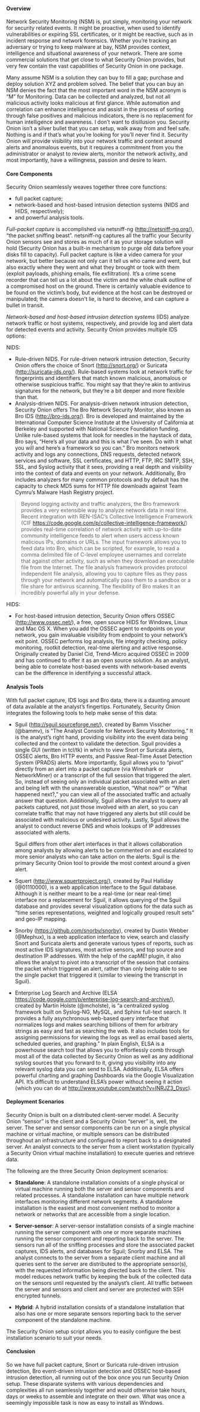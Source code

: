#### Overview ####

Network Security Monitoring (NSM) is, put simply, monitoring your network for security related events. It might be proactive, when used to identify vulnerabilities or expiring SSL certificates, or it might be reactive, such as in incident response and network forensics. Whether you’re tracking an adversary or trying to keep malware at bay, NSM provides context, intelligence and situational awareness of your network. There are some commercial solutions that get close to what Security Onion provides, but very few contain the vast capabilities of Security Onion in one package.

Many assume NSM is a solution they can buy to fill a gap; purchase and deploy solution XYZ and problem solved. The belief that you can buy an NSM denies the fact that the most important word in the NSM acronym is “M” for Monitoring. Data can be collected and analyzed, but not all malicious activity looks malicious at first glance. While automation and correlation can enhance intelligence and assist in the process of sorting through false positives and malicious indicators, there is no replacement for human intelligence and awareness. I don’t want to disillusion you. Security Onion isn’t a silver bullet that you can setup, walk away from and feel safe. Nothing is and if that’s what you’re looking for you’ll never find it. Security Onion will provide visibility into your network traffic and context around alerts and anomalous events, but it requires a commitment from you the administrator or analyst to review alerts, monitor the network activity, and most importantly, have a willingness, passion and desire to learn.


#### Core Components ####

Security Onion seamlessly weaves together three core functions: 
* full packet capture;
* network-based and host-based intrusion detection systems (NIDS and HIDS, respectively);
* and powerful analysis tools.

_Full-packet capture_ is accomplished via netsniff-ng (http://netsniff-ng.org/), “the packet sniffing beast”.  netsniff-ng captures all the traffic your Security Onion sensors see and stores as much of it as your storage solution will hold (Security Onion has a built-in mechanism to purge old data before your disks fill to capacity). Full packet capture is like a video camera for your network, but better because not only can it tell us who came and went, but also exactly where they went and what they brought or took with them (exploit payloads, phishing emails, file exfiltration). It’s a crime scene recorder that can tell us a lot about the victim and the white chalk outline of a compromised host on the ground. There is certainly valuable evidence to be found on the victim’s body, but evidence at the host can be destroyed or manipulated; the camera doesn't lie, is hard to deceive, and can capture a bullet in transit.

_Network-based and host-based intrusion detection systems_ (IDS) analyze network traffic or host systems, respectively, and provide log and alert data for detected events and activity. Security Onion provides multiple IDS options:

NIDS:
  * Rule-driven NIDS. For rule-driven network intrusion detection, Security Onion offers the choice of Snort (http://snort.org/) or Suricata (http://suricata-ids.org/). Rule-based systems look at network traffic for fingerprints and identifiers that match known malicious, anomalous or otherwise suspicious traffic. You might say that they’re akin to antivirus signatures for the network, but they’re a bit deeper and more flexible than that.
  * Analysis-driven NIDS.  For analysis-driven network intrusion detection, Security Onion offers The Bro Network Security Monitor, also known as Bro IDS (http://bro-ids.org/). Bro is developed and maintained by the International Computer Science Institute at the University of California at Berkeley and supported with National Science Foundation funding. Unlike rule-based systems that look for needles in the haystack of data, Bro says, “Here’s all your data and this is what I’ve seen. Do with it what you will and here’s a framework so you can.” Bro monitors network activity and logs any connections, DNS requests, detected network services and software, SSL certificates, and HTTP, FTP, IRC SMTP, SSH, SSL, and Syslog activity that it sees, providing a real depth and visibility into the context of data and events on your network. Additionally, Bro includes analyzers for many common protocols and by default has the capacity to check MD5 sums for HTTP file downloads against Team Cymru’s Malware Hash Registry project.
> Beyond logging activity and traffic analyzers, the Bro framework provides a very extensible way to analyze network data in real time. Recent integration with REN-ISAC’s Collective Intelligence Framework (CIF https://code.google.com/p/collective-intelligence-framework/) provides real-time correlation of network activity with up-to-date community intelligence feeds to alert when users access known malicious IPs, domains or URLs. The input framework allows you to feed data into Bro, which can be scripted, for example, to read a comma delimited file of C-level employee usernames and correlate that against other activity, such as when they download an executable file from the Internet. The file analysis framework provides protocol independent file analysis, allowing you to capture files as they pass through your network and automatically pass them to a sandbox or a file share for antivirus scanning. The flexibility of Bro makes it an incredibly powerful ally in your defense.

HIDS:
  * For host-based intrusion detection, Security Onion offers OSSEC (http://www.ossec.net/), a free, open source HIDS for Windows, Linux and Mac OS X. When you add the OSSEC agent to endpoints on your network, you gain invaluable visibility from endpoint to your network’s exit point. OSSEC performs log analysis, file integrity checking, policy monitoring, rootkit detection, real-time alerting and active response. Originally created by Daniel Cid, Trend-Micro acquired OSSEC in 2009 and has continued to offer it as an open source solution. As an analyst, being able to correlate host-based events with network-based events can be the difference in identifying a successful attack.


#### Analysis Tools ####

With full packet capture, IDS logs and Bro data, there is a daunting amount of data available at the analyst’s fingertips.  Fortunately, Security Onion integrates the following tools to help make sense of this data:

  * Sguil (http://sguil.sourceforge.net/), created by Bamm Visscher (@bammv), is “The Analyst Console for Network Security Monitoring.” It is the analyst’s right hand, providing visibility into the event data being collected and the context to validate the detection.  Sguil provides a single GUI (written in tcl/tk) in which to view Snort or Suricata alerts, OSSEC alerts, Bro HTTP events, and Passive Real-Time Asset Detection System (PRADS) alerts.  More importantly, Sguil allows you to “pivot” directly from an alert into a packet capture (via Wireshark or NetworkMiner) or a transcript of the full session that triggered the alert.  So, instead of seeing only an individual packet associated with an alert and being left with the unanswerable question, “What now?” or “What happened next?,” you can view all of the associated traffic and actually answer that question.  Additionally, Sguil allows the analyst to query all packets captured, not just those involved with an alert, so you can correlate traffic that may not have triggered any alerts but still could be associated with malicious or undesired activity.  Lastly, Sguil allows the analyst to conduct reverse DNS and whois lookups of IP addresses associated with alerts.

    Sguil differs from other alert interfaces in that it allows collaboration among analysts by allowing alerts to be commented on and escalated to more senior analysts who can take action on the alerts.  Sguil is the primary Security Onion tool to provide the most context around a given alert.

  * Squert (http://www.squertproject.org/), created by Paul Halliday (@01110000), is a web application interface to the Sguil database.  Although it is neither meant to be a real-time (or near real-time) interface nor a replacement for Sguil, it allows querying of the Sguil database and provides several visualization options for the data such as “time series representations, weighted and logically grouped result sets” and geo-IP mapping.

  * Snorby (https://github.com/snorby/snorby), created by Dustin Webber (@Mephux), is a web application interface to view, search and classify Snort and Suricata alerts and generate various types of reports, such as most active IDS signatures, most active sensors, and top source and destination IP addresses.  With the help of the capME! plugin, it also allows the analyst to pivot into a transcript of the session that contains the packet which triggered an alert, rather than only being able to see the single packet that triggered it (similar to viewing the transcript in Sguil).

  * Enterprise Log Search and Archive (ELSA https://code.google.com/p/enterprise-log-search-and-archive/), created by Martin Holste (@mcholste), is “a centralized syslog framework built on Syslog-NG, MySQL, and Sphinx full-text search. It provides a fully asynchronous web-based query interface that normalizes logs and makes searching billions of them for arbitrary strings as easy and fast as searching the web. It also includes tools for assigning permissions for viewing the logs as well as email based alerts, scheduled queries, and graphing.” In plain English, ELSA is a powerhouse search tool that allows you to effortlessly comb through most all of the data collected by Security Onion as well as any additional syslog sources that you forward to it, giving you visibility into any relevant syslog data you can send to ELSA.  Additionally, ELSA offers powerful charting and graphing Dashboards via the Google Visualization API.  It’s difficult to understand ELSA’s power without seeing it action (which you can do at http://www.youtube.com/watch?v=INRJZ3_Dsyc).


#### Deployment Scenarios ####

Security Onion is built on a distributed client-server model.  A Security Onion “sensor” is the client and a Security Onion “server” is, well, the server.  The server and sensor components can be run on a single physical machine or virtual machine, or multiple sensors can be distributed throughout an infrastructure and configured to report back to a designated server.  An analyst connects to the server from a client workstation (typically a Security Onion virtual machine installation) to execute queries and retrieve data.

The following are the three Security Onion deployment scenarios:

  * **Standalone**:  A standalone installation consists of a single physical or virtual machine running both the server and sensor components and related processes.  A standalone installation can have multiple network interfaces monitoring different network segments.  A standalone installation is the easiest and most convenient method to monitor a network or networks that are accessible from a single location.

  * **Server-sensor**:  A server-sensor installation consists of a single machine running the server component with one or more separate machines running the sensor component and reporting back to the server.  The sensors run all of the sniffing processes and store the associated packet captures, IDS alerts, and databases for Sguil; Snorby and ELSA.  The analyst connects to the server from a separate client machine and all queries sent to the server are distributed to the appropriate sensor(s), with the requested information being directed back to the client.  This model reduces network traffic by keeping the bulk of the collected data on the sensors until requested by the analyst’s client.  All traffic between the server and sensors and client and server are protected with SSH encrypted tunnels.

  * **Hybrid**:  A hybrid installation consists of a standalone installation that also has one or more separate sensors reporting back to the server component of the standalone machine.

The Security Onion setup script allows you to easily configure the best installation scenario to suit your needs.

#### Conclusion ####

So we have full packet capture, Snort or Suricata rule-driven intrusion detection, Bro event-driven intrusion detection and OSSEC host-based intrusion detection, all running out of the box once you run Security Onion setup. These disparate systems with various dependencies and complexities all run seamlessly together and would otherwise take hours, days or weeks to assemble and integrate on their own. What was once a seemingly impossible task is now as easy to install as Windows.